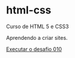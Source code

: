 # html-css
 Curso de HTML 5 e CSS3

Aprendendo a criar sites.

<a href="https://altairferraz.github.io/html-css/desafios/d010/android.html"> Executar o desafio 010 </a>